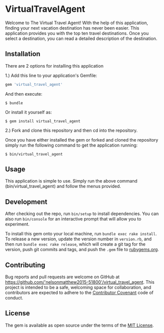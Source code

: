 # VirtualTravelAgent

Welcome to The Virtual Travel Agent! With the help of this application, finding your next vacation destination has never been easier. This application provides you with the top ten travel destinations. Once you select a destination, you can read a detailed description of the destination.

## Installation

There are 2 options for installing this application

1.) Add this line to your application's Gemfile:

```ruby
gem 'virtual_travel_agent'
```

And then execute:

    $ bundle

Or install it yourself as:

    $ gem install virtual_travel_agent

2.) Fork and clone this repository and
then cd into the repository.

Once you have either installed the gem or forked and cloned the repository simply run the following command to get the application running:

    $ bin/virtual_travel_agent

## Usage

This application is simple to use. Simply run the above command (bin/virtual_travel_agent) and follow the menus provided.

## Development

After checking out the repo, run `bin/setup` to install dependencies. You can also run `bin/console` for an interactive prompt that will allow you to experiment.

To install this gem onto your local machine, run `bundle exec rake install`. To release a new version, update the version number in `version.rb`, and then run `bundle exec rake release`, which will create a git tag for the version, push git commits and tags, and push the `.gem` file to [rubygems.org](https://rubygems.org).

## Contributing

Bug reports and pull requests are welcome on GitHub at https://github.com/'nelsonmatthew2015-51800'/virtual_travel_agent. This project is intended to be a safe, welcoming space for collaboration, and contributors are expected to adhere to the [Contributor Covenant](http://contributor-covenant.org) code of conduct.


## License

The gem is available as open source under the terms of the [MIT License](http://opensource.org/licenses/MIT).
